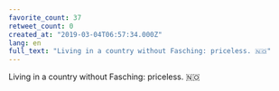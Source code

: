 ```yaml
---
favorite_count: 37
retweet_count: 0
created_at: "2019-03-04T06:57:34.000Z"
lang: en
full_text: "Living in a country without Fasching: priceless. 🇳🇴"
---
```


Living in a country without Fasching: priceless. 🇳🇴
